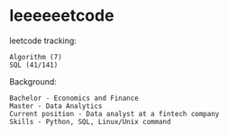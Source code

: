 # leeeeeetcode
leetcode tracking:
    
    Algorithm (7)
    SQL (41/141)


Background:
    
    Bachelor - Economics and Finance
    Master - Data Analytics
    Current position - Data analyst at a fintech company
    Skills - Python, SQL, Linux/Unix command
